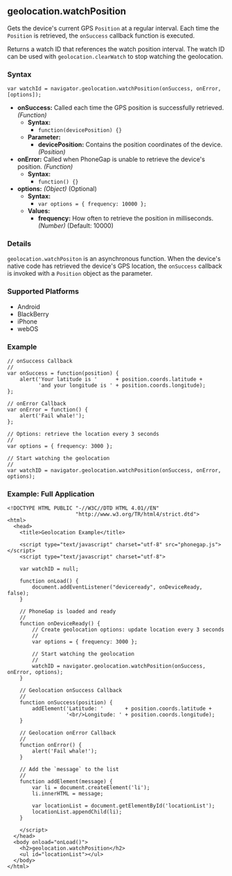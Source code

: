 geolocation.watchPosition
-------------------------

Gets the device's current GPS `Position` at a regular interval. Each time the `Position` is retrieved, the `onSuccess` callback function is executed.

Returns a watch ID that references the watch position interval. The watch ID can be used with `geolocation.clearWatch` to stop watching the geolocation.

### Syntax ###

    var watchId = navigator.geolocation.watchPosition(onSuccess, onError, [options]);

- __onSuccess:__ Called each time the GPS position is successfully retrieved. _(Function)_
    - __Syntax:__
        - `function(devicePosition) {}`
    - __Parameter:__
        - __devicePosition:__ Contains the position coordinates of the device. _(Position)_
- __onError:__ Called when PhoneGap is unable to retrieve the device's position. _(Function)_
    - __Syntax:__
        - `function() {}`
- __options:__ _(Object)_ (Optional)
    - __Syntax:__
        - `var options = { frequency: 10000 };`
    - __Values:__
        - __frequency:__ How often to retrieve the position in milliseconds. _(Number)_ (Default: 10000)

### Details ###

`geolocation.watchPositon` is an asynchronous function. When the device's native code has retrieved the device's GPS location, the `onSuccess` callback is invoked with a `Position` object as the parameter.

### Supported Platforms ###

- Android
- BlackBerry
- iPhone
- webOS

### Example ###

    // onSuccess Callback
    //
    var onSuccess = function(position) {
        alert('Your latitude is '      + position.coords.latitude +
              'and your longitude is ' + position.coords.longitude);
    };
    
    // onError Callback
    var onError = function() {
        alert('Fail whale!');
    };
    
    // Options: retrieve the location every 3 seconds
    //
    var options = { frequency: 3000 };
    
    // Start watching the geolocation
    //
    var watchID = navigator.geolocation.watchPosition(onSuccess, onError, options);

### Example: Full Application ###

    <!DOCTYPE HTML PUBLIC "-//W3C//DTD HTML 4.01//EN"
                          "http://www.w3.org/TR/html4/strict.dtd">
    <html>
      <head>
        <title>Geolocation Example</title>

        <script type="text/javascript" charset="utf-8" src="phonegap.js"></script>
        <script type="text/javascript" charset="utf-8">
    
        var watchID = null;
    
        function onLoad() {
            document.addEventListener("deviceready", onDeviceReady, false);
        }

        // PhoneGap is loaded and ready
        //
        function onDeviceReady() {
            // Create geolocation options: update location every 3 seconds
            //
            var options = { frequency: 3000 };
        
            // Start watching the geolocation
            //
            watchID = navigator.geolocation.watchPosition(onSuccess, onError, options);
        }
    
        // Geolocation onSuccess Callback
        //
        function onSuccess(position) {
            addElement('Latitude: '       + position.coords.latitude + 
                       '<br/>Longitude: ' + position.coords.longitude);
        }
    
        // Geolocation onError Callback
        //
        function onError() {
            alert('Fail whale!');
        }
    
        // Add the `message` to the list
        //
        function addElement(message) {
            var li = document.createElement('li');
            li.innerHTML = message;
        
            var locationList = document.getElementById('locationList');
            locationList.appendChild(li);
        }

        </script>
      </head>
      <body onload="onLoad()">
        <h2>geolocation.watchPosition</h2>
        <ul id="locationList"></ul>
      </body>
    </html>